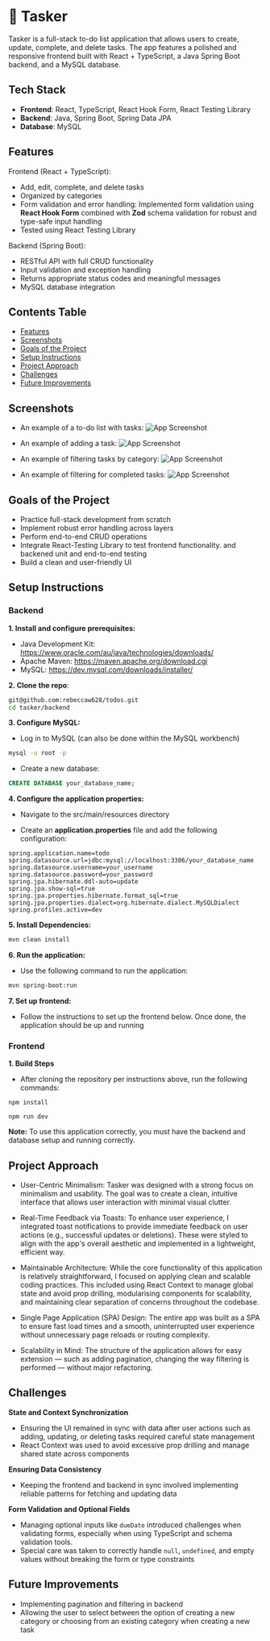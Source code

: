 # 📝 Tasker

Tasker is a full-stack to-do list application that allows users to create, update, complete, and delete tasks. The app features a polished and responsive frontend built with React + TypeScript, a Java Spring Boot backend, and a MySQL database.

## Tech Stack

- **Frontend**: React, TypeScript, React Hook Form, React Testing Library
- **Backend**: Java, Spring Boot, Spring Data JPA
- **Database**: MySQL

## Features

Frontend (React + TypeScript):

- Add, edit, complete, and delete tasks
- Organized by categories
- Form validation and error handling: Implemented form validation using **React Hook Form** combined with **Zod** schema validation for robust and type-safe input handling
- Tested using React Testing Library

Backend (Spring Boot):

- RESTful API with full CRUD functionality
- Input validation and exception handling
- Returns appropriate status codes and meaningful messages
- MySQL database integration

## Contents Table

- [Features](#features)
- [Screenshots](#screenshots)
- [Goals of the Project](#goals-of-the-project)
- [Setup Instructions](#setup-instructions)
- [Project Approach](#project-approach)
- [Challenges](#challenges)
- [Future Improvements](#future-improvements)

## Screenshots

- An example of a to-do list with tasks:
  ![App Screenshot](./frontend/screenshots/tasksList.png)

- An example of adding a task:
  ![App Screenshot](./frontend/screenshots/addTask.png)

- An example of filtering tasks by category:
  ![App Screenshot](./frontend/screenshots/filter.png)

- An example of filtering for completed tasks:
  ![App Screenshot](./frontend/screenshots/completed.png)

## Goals of the Project

- Practice full-stack development from scratch
- Implement robust error handling across layers
- Perform end-to-end CRUD operations
- Integrate React-Testing Library to test frontend functionality. and backened unit and end-to-end testing
- Build a clean and user-friendly UI

## Setup Instructions

### Backend

**1. Install and configure prerequisites:**

- Java Development Kit: https://www.oracle.com/au/java/technologies/downloads/
- Apache Maven: https://maven.apache.org/download.cgi
- MySQL: https://dev.mysql.com/downloads/installer/

**2. Clone the repo**:

```bash
git@github.com:rebeccaw628/todos.git
cd tasker/backend
```

**3. Configure MySQL:**

- Log in to MySQL (can also be done within the MySQL workbench)

```bash
mysql -u root -p
```

- Create a new database:

```sql
CREATE DATABASE your_database_name;
```

**4. Configure the application properties:**

- Navigate to the src/main/resources directory

- Create an **application.properties** file and add the following configuration:

```properties
spring.application.name=todo
spring.datasource.url=jdbc:mysql://localhost:3306/your_database_name
spring.datasource.username=your_username
spring.datasource.password=your_password
spring.jpa.hibernate.ddl-auto=update
spring.jpa.show-sql=true
spring.jpa.properties.hibernate.format_sql=true
spring.jpa.properties.dialect=org.hibernate.dialect.MySQLDialect
spring.profiles.active=dev
```

**5. Install Dependencies:**

```sh
mvn clean install
```

**6. Run the application:**

- Use the following command to run the application:

```sh
mvn spring-boot:run
```

**7. Set up frontend:**

- Follow the instructions to set up the frontend below. Once done, the application should be up and running

### Frontend

**1. Build Steps**

- After cloning the repository per instructions above, run the following commands:

```
npm install
```

```
npm run dev
```

**Note:** To use this application correctly, you must have the backend and database setup and running correctly.

## Project Approach

- User-Centric Minimalism: Tasker was designed with a strong focus on minimalism and usability. The goal was to create a clean, intuitive interface that allows user interaction with minimal visual clutter.

- Real-Time Feedback via Toasts: To enhance user experience, I integrated toast notifications to provide immediate feedback on user actions (e.g., successful updates or deletions). These were styled to align with the app's overall aesthetic and implemented in a lightweight, efficient way.

- Maintainable Architecture: While the core functionality of this application is relatively straightforward, I focused on applying clean and scalable coding practices. This included using React Context to manage global state and avoid prop drilling, modularising components for scalability, and maintaining clear separation of concerns throughout the codebase.

- Single Page Application (SPA) Design: The entire app was built as a SPA to ensure fast load times and a smooth, uninterrupted user experience without unnecessary page reloads or routing complexity.

- Scalability in Mind: The structure of the application allows for easy extension — such as adding pagination, changing the way filtering is performed — without major refactoring.

## Challenges

**State and Context Synchronization**

- Ensuring the UI remained in sync with data after user actions such as adding, updating, or deleting tasks required careful state management
- React Context was used to avoid excessive prop drilling and manage shared state across components

**Ensuring Data Consistency**

- Keeping the frontend and backend in sync involved implementing reliable patterns for fetching and updating data

**Form Validation and Optional Fields**

- Managing optional inputs like `dueDate` introduced challenges when validating forms, especially when using TypeScript and schema validation tools.
- Special care was taken to correctly handle `null`, `undefined`, and empty values without breaking the form or type constraints

## Future Improvements

- Implementing pagination and filtering in backend
- Allowing the user to select between the option of creating a new category or choosing from an existing category when creating a new task
